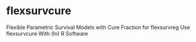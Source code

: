# flexsurvcure
Flexible Parametric Survival Models with Cure Fraction for flexsurvreg Use flexsurvcure With (In) R Software

